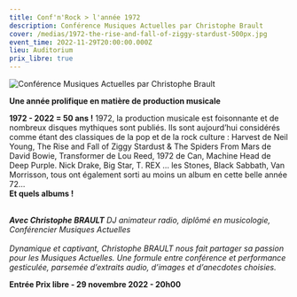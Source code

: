 ```yaml
---
title: Conf'n'Rock > l'année 1972
description: Conférence Musiques Actuelles par Christophe Brault
cover: /medias/1972-the-rise-and-fall-of-ziggy-stardust-500px.jpg
event_time: 2022-11-29T20:00:00.000Z
lieu: Auditorium
prix_libre: true
---
```

![Conférence Musiques Actuelles par Christophe Brault](/medias/1972-the-rise-and-fall-of-ziggy-stardust-500px.jpg)

**Une année prolifique en matière de production musicale**

**1972 - 2022 = 50 ans !** 1972, la production musicale est foisonnante et de nombreux disques mythiques sont publiés. Ils sont aujourd’hui considérés comme étant des classiques de la pop et de la rock culture : Harvest de Neil Young, The Rise and Fall of Ziggy Stardust & The Spiders From Mars de David Bowie, Transformer de Lou Reed, 1972 de Can, Machine Head de Deep Purple. Nick Drake, Big Star, T. REX … les Stones, Black Sabbath, Van Morrisson, tous ont également sorti au moins un album en cette belle année 72…\
**Et quels albums !**

\
***Avec Christophe BRAULT** DJ animateur radio, diplômé en musicologie, Conférencier Musiques Actuelles*\
\
*Dynamique et captivant, Christophe BRAULT nous fait partager sa passion pour les Musiques Actuelles. Une formule entre conférence et performance gesticulée, parsemée d’extraits audio, d’images et d’anecdotes choisies.*

**Entrée Prix libre - 29 novembre 2022 - 20h00**